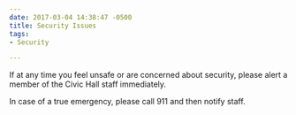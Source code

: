 ```yaml
---
date: 2017-03-04 14:38:47 -0500
title: Security Issues
tags:
- Security

---
```



If at any time you feel unsafe or are concerned about security, please alert a member of the Civic Hall staff immediately.

In case of a true emergency, please call 911 and then notify staff.

